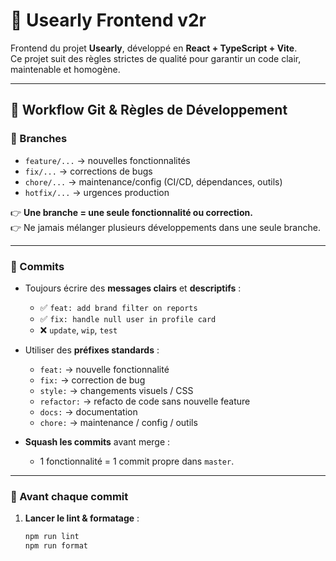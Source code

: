 # 🚀 Usearly Frontend v2r

Frontend du projet **Usearly**, développé en **React + TypeScript + Vite**.  
Ce projet suit des règles strictes de qualité pour garantir un code clair, maintenable et homogène.

---

## 📌 Workflow Git & Règles de Développement

### 🔹 Branches
- `feature/...` → nouvelles fonctionnalités  
- `fix/...` → corrections de bugs  
- `chore/...` → maintenance/config (CI/CD, dépendances, outils)  
- `hotfix/...` → urgences production  

👉 **Une branche = une seule fonctionnalité ou correction.**  
👉 Ne jamais mélanger plusieurs développements dans une seule branche.

---

### 🔹 Commits
- Toujours écrire des **messages clairs** et **descriptifs** :
  - ✅ `feat: add brand filter on reports`
  - ✅ `fix: handle null user in profile card`
  - ❌ `update`, `wip`, `test`

- Utiliser des **préfixes standards** :
  - `feat:` → nouvelle fonctionnalité  
  - `fix:` → correction de bug  
  - `style:` → changements visuels / CSS  
  - `refactor:` → refacto de code sans nouvelle feature  
  - `docs:` → documentation  
  - `chore:` → maintenance / config / outils  

- **Squash les commits** avant merge :  
  - 1 fonctionnalité = 1 commit propre dans `master`.

---

### 🔹 Avant chaque commit
1. **Lancer le lint & formatage** :
   ```bash
   npm run lint
   npm run format

